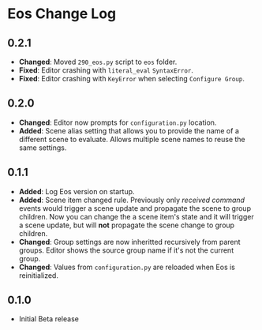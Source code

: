 # Eos Change Log

## 0.2.1

* __Changed__: Moved `290_eos.py` script to `eos` folder.
* __Fixed__: Editor crashing with `literal_eval` `SyntaxError`.
* __Fixed__: Editor crashing with `KeyError` when selecting `Configure Group`.

## 0.2.0

* __Changed__: Editor now prompts for `configuration.py` location.
* __Added__: Scene alias setting that allows you to provide the name of a
  different scene to evaluate. Allows multiple scene names to reuse the same
  settings.

## 0.1.1

* __Added__: Log Eos version on startup.
* __Added__: Scene item changed rule. Previously only *received command* events
  would trigger a scene update and propagate the scene to group children. Now
  you can change the a scene item's state and it will trigger a scene update,
  but will **not** propagate the scene change to group children.
* __Changed__: Group settings are now inheritted recursively from parent
  groups. Editor shows the source group name if it's not the current group.
* __Changed__: Values from `configuration.py` are reloaded when Eos is
  reinitialized.

## 0.1.0

* Initial Beta release
